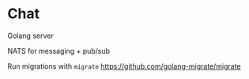 # Chat

Golang server

NATS for messaging + pub/sub

Run migrations with `migrate` https://github.com/golang-migrate/migrate
